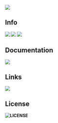 ![](https://media.discordapp.net/attachments/985143275688194060/992346051463876608/17_20220701112834.png)
<b>

<h2>Info</h2>

![](https://img.shields.io/badge/WhiteCore_created_by-Harxi-A97FF1)
![](https://img.shields.io/badge/WhiteCore_verison-0.0.3-A97FF1)
![](https://img.shields.io/github/stars/Harxi/WhiteCore?color=A97FF1&label=WhiteCore%20Stars&logoColor=A97FF1)
<h2>Documentation</h2>

[![](https://img.shields.io/badge/WhiteCore-DOCS-A97FF1)](https://goo.su/tt7ffWD)

<h2>Links</h2>

[![](https://img.shields.io/discord/980921193949450281?color=A97FF1&label=WhiteCore%20Discord%20Server)](https://discord.gg/qjpmHYZqjA)

<h2 >License</h2>

![LICENSE](https://img.shields.io/badge/LICENSE-MIT-A97FF1)
</b>
